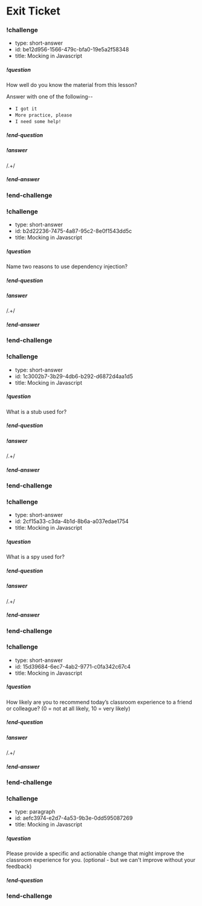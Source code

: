# Exit Ticket

<!--BEGIN CHALLENGE-->

### !challenge

* type: short-answer
* id: be12d956-1566-479c-bfa0-19e5a2f58348
* title: Mocking in Javascript
<!--Other optional fields (checkpoints only) -->
<!--`points: 1`: the number of points for scoring as a checkpoint-->
<!--`topics: python, pandas`: the topics for analyzing points-->

##### !question

How well do you know the material from this lesson?

Answer with one of the following--

* `I got it`
* `More practice, please`
* `I need some help!`

##### !end-question

##### !answer

/.+/

##### !end-answer

### !end-challenge

<!--END CHALLENGE-->

<!--BEGIN CHALLENGE-->

### !challenge

* type: short-answer
* id: b2d22236-7475-4a87-95c2-8e0f1543dd5c
* title: Mocking in Javascript
<!--Other optional fields (checkpoints only) -->
<!--`points: 1`: the number of points for scoring as a checkpoint-->
<!--`topics: python, pandas`: the topics for analyzing points-->

##### !question

Name two reasons to use dependency injection?

##### !end-question

##### !answer

/.+/

##### !end-answer

### !end-challenge

<!--END CHALLENGE-->

<!--BEGIN CHALLENGE-->

### !challenge

* type: short-answer
* id: 1c3002b7-3b29-4db6-b292-d6872d4aa1d5
* title: Mocking in Javascript
<!--Other optional fields (checkpoints only) -->
<!--`points: 1`: the number of points for scoring as a checkpoint-->
<!--`topics: python, pandas`: the topics for analyzing points-->

##### !question

What is a stub used for?

##### !end-question

##### !answer

/.+/

##### !end-answer

### !end-challenge

<!--END CHALLENGE-->

<!--BEGIN CHALLENGE-->

### !challenge

* type: short-answer
* id: 2cf15a33-c3da-4b1d-8b6a-a037edae1754
* title: Mocking in Javascript
<!--Other optional fields (checkpoints only) -->
<!--`points: 1`: the number of points for scoring as a checkpoint-->
<!--`topics: python, pandas`: the topics for analyzing points-->

##### !question

What is a spy used for?

##### !end-question

##### !answer

/.+/

##### !end-answer

### !end-challenge

<!--END CHALLENGE-->

<!--BEGIN CHALLENGE-->

### !challenge

* type: short-answer
* id: 15d39684-6ec7-4ab2-9771-c0fa342c67c4
* title: Mocking in Javascript
<!--Other optional fields (checkpoints only) -->
<!--`points: 1`: the number of points for scoring as a checkpoint-->
<!--`topics: python, pandas`: the topics for analyzing points-->

##### !question

How likely are you to recommend today’s classroom experience to a friend or colleague? (0 = not at all likely, 10 = very likely)

##### !end-question

##### !answer

/.+/

##### !end-answer

### !end-challenge

<!--END CHALLENGE-->

<!--BEGIN CHALLENGE-->

### !challenge

* type: paragraph
* id: aefc3974-e2d7-4a53-9b3e-0dd595087269
* title: Mocking in Javascript
<!--Other optional fields (checkpoints only) -->
<!--`points: 1`: the number of points for scoring as a checkpoint-->
<!--`topics: python, pandas`: the topics for analyzing points-->

##### !question

Please provide a specific and actionable change that might improve the classroom experience for you. (optional - but we can't improve without your feedback)

##### !end-question

### !end-challenge

<!--END CHALLENGE-->
